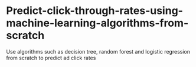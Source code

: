 # Predict-click-through-rates-using-machine-learning-algorithms-from-scratch
Use algorithms such as decision tree, random forest and logistic regression from scratch to predict ad click rates

